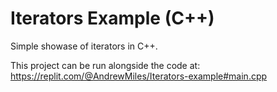 # Iterators Example (C++)

Simple showase of iterators in C++.

This project can be run alongside the code at: https://replit.com/@AndrewMiles/Iterators-example#main.cpp
